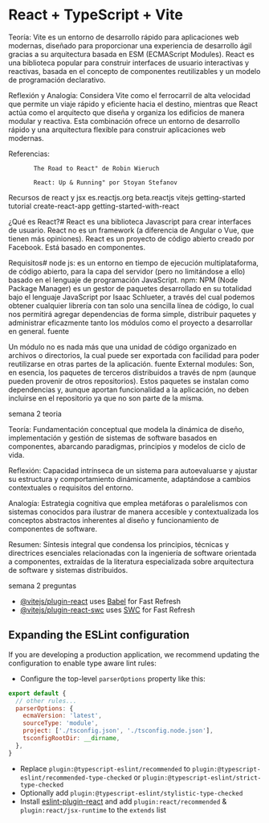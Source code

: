 # React + TypeScript + Vite


Teoría: Vite es un entorno de desarrollo rápido para aplicaciones web modernas, diseñado para proporcionar una experiencia de desarrollo ágil gracias a su arquitectura basada en ESM (ECMAScript Modules). React es una biblioteca popular para construir interfaces de usuario interactivas y reactivas, basada en el concepto de componentes reutilizables y un modelo de programación declarativo.

Reflexión y Analogía: Considera Vite como el ferrocarril de alta velocidad que permite un viaje rápido y eficiente hacia el destino, mientras que React actúa como el arquitecto que diseña y organiza los edificios de manera modular y reactiva. Esta combinación ofrece un entorno de desarrollo rápido y una arquitectura flexible para construir aplicaciones web modernas.


Referencias:

           The Road to React" de Robin Wieruch

           React: Up & Running" por Stoyan Stefanov


Recursos de react y jsx
es.reactjs.org
beta.reactjs
vitejs
getting-started
tutorial
create-react-app
getting-started-with-react

¿Qué es React?#
React es una biblioteca Javascript para crear interfaces de usuario.
React no es un framework (a diferencia de Angular o Vue, que tienen más opiniones).
React es un proyecto de código abierto creado por Facebook.
Está basado en componentes.

Requisitos#
node js: es un entorno en tiempo de ejecución multiplataforma, de código abierto, para la capa del servidor (pero no limitándose a ello) basado en el lenguaje de programación JavaScript.
npm: NPM (Node Package Manager) es un gestor de paquetes desarrollado en su totalidad bajo el lenguaje JavaScript por Isaac Schlueter, a través del cual podemos obtener cualquier librería con tan solo una sencilla línea de código, lo cual nos permitirá agregar dependencias de forma simple, distribuir paquetes y administrar eficazmente tanto los módulos como el proyecto a desarrollar en general. fuente


Un módulo no es nada más que una unidad de código organizado en archivos o directorios, la cual puede ser exportada con facilidad para poder reutilizarse en otras partes de la aplicación. fuente
External modules: Son, en esencia, los paquetes de terceros distribuidos a través de npm (aunque pueden provenir de otros repositorios). Estos paquetes se instalan como dependencias y, aunque aportan funcionalidad a la aplicación, no deben incluirse en el repositorio ya que no son parte de la misma.

semana 2 teoria 

Teoría: Fundamentación conceptual que modela la dinámica de diseño, implementación y gestión de sistemas de software basados en componentes, abarcando paradigmas, principios y modelos de ciclo de vida.

Reflexión: Capacidad intrínseca de un sistema para autoevaluarse y ajustar su estructura y comportamiento dinámicamente, adaptándose a cambios contextuales o requisitos del entorno.

Analogía: Estrategia cognitiva que emplea metáforas o paralelismos con sistemas conocidos para ilustrar de manera accesible y contextualizada los conceptos abstractos inherentes al diseño y funcionamiento de componentes de software.

Resumen: Síntesis integral que condensa los principios, técnicas y directrices esenciales relacionadas con la ingeniería de software orientada a componentes, extraídas de la literatura especializada sobre arquitectura de software y sistemas distribuidos.

semana 2 preguntas



- [@vitejs/plugin-react](https://github.com/vitejs/vite-plugin-react/blob/main/packages/plugin-react/README.md) uses [Babel](https://babeljs.io/) for Fast Refresh
- [@vitejs/plugin-react-swc](https://github.com/vitejs/vite-plugin-react-swc) uses [SWC](https://swc.rs/) for Fast Refresh

## Expanding the ESLint configuration

If you are developing a production application, we recommend updating the configuration to enable type aware lint rules:

- Configure the top-level `parserOptions` property like this:

```js
export default {
  // other rules...
  parserOptions: {
    ecmaVersion: 'latest',
    sourceType: 'module',
    project: ['./tsconfig.json', './tsconfig.node.json'],
    tsconfigRootDir: __dirname,
  },
}
```

- Replace `plugin:@typescript-eslint/recommended` to `plugin:@typescript-eslint/recommended-type-checked` or `plugin:@typescript-eslint/strict-type-checked`
- Optionally add `plugin:@typescript-eslint/stylistic-type-checked`
- Install [eslint-plugin-react](https://github.com/jsx-eslint/eslint-plugin-react) and add `plugin:react/recommended` & `plugin:react/jsx-runtime` to the `extends` list
